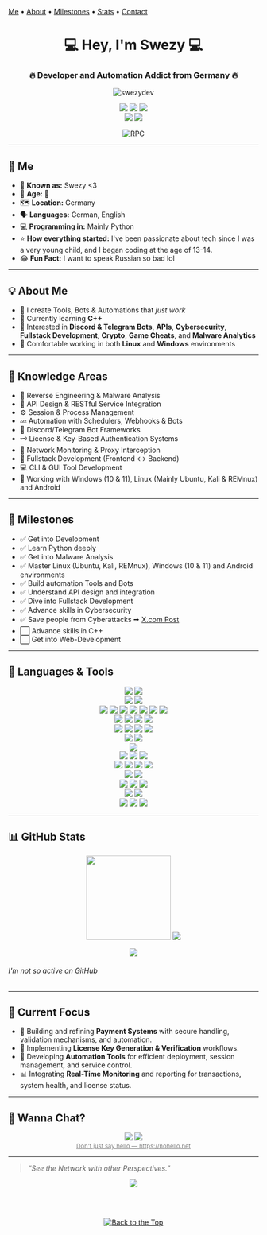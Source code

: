 <a name="top"></a>
[Me](#me) • [About](#about-me) • [Milestones](#milestones) • [Stats](#github-stats) • [Contact](#wanna-chat)

<h1 align="center">💻 Hey, I'm Swezy 💻</h1>
<h3 align="center">🔥 Developer and Automation Addict from Germany 🔥</h3>

<p align="center">
  <img src="https://komarev.com/ghpvc/?username=swezydev&label=Profile%20Views&color=blueviolet&style=flat" alt="swezydev" />
</p>

<p align="center">
  <a href="https://t.me/swezy" target="_blank"><img src="https://img.shields.io/badge/Telegram-@Swezy-blue?style=for-the-badge&logo=telegram" /></a>
  <a href="https://x.com/Swezy_1337"><img src="https://img.shields.io/badge/Twitter-@Swezy_1337-blue?style=for-the-badge&logo=x" /></a>
  <a href="mailto:contact@swezy.dev"><img src="https://img.shields.io/badge/Email-contact@swezy.dev-informational?style=for-the-badge&logo=gmail" /></a>
  <br />
  <a href="https://discord.com/users/432260852486242314"><img src="https://img.shields.io/badge/Discord-Swezy%20%3C3-blue?style=for-the-badge&logo=discord" /></a>
  <a href="https://discord.gg/KkxjCe8Fg2"><img src="https://img.shields.io/badge/Discord-Server-blue?style=for-the-badge&logo=discord" /></a>
  <br />
  <p align="center">
  <img src="https://lanyard.cnrad.dev/api/432260852486242314?borderRadius=5px&idleMessage=Idle&bg=a&animated=true;" alt="RPC" />
</p>

---

<a name="me"></a>

## 👤 Me

- 🔎 **Known as:** Swezy <3
- 👤 **Age:** 🎩
- 🗺️ **Location:** Germany  
- 🗣️ **Languages:** German, English
- 💻 **Programming in:** Mainly Python
- ⭐ **How everything started:** I've been passionate about tech since I was a very young child, and I began coding at the age of 13-14.
- 😂 **Fun Fact:** I want to speak Russian so bad lol

---

<a name="about-me"></a>

## 💡 About Me

* 🔧 I create Tools, Bots & Automations that *just work*
* 🧠 Currently learning **C++**
* 🧪 Interested in **Discord & Telegram Bots**, **APIs**, **Cybersecurity**, **Fullstack Development**, **Crypto**, **Game Cheats**, and **Malware Analytics**
* 🐧 Comfortable working in both **Linux** and **Windows** environments

---

<a name="knowledge-areas"></a>

## 🧠 Knowledge Areas

* 🧬 Reverse Engineering & Malware Analysis
* 📶 API Design & RESTful Service Integration
* ⚙️ Session & Process Management
* 💤 Automation with Schedulers, Webhooks & Bots
* 🤖 Discord/Telegram Bot Frameworks
* 🗝️ License & Key-Based Authentication Systems
* 🛜 Network Monitoring & Proxy Interception
* 🧠 Fullstack Development (Frontend ↔ Backend)
* 💻 CLI & GUI Tool Development
* 🐧 Working with Windows (10 & 11), Linux (Mainly Ubuntu, Kali & REMnux) and Android

---

<a name="milestones"></a>

## 🎯 Milestones


- ✅ Get into Development
- ✅ Learn Python deeply
- ✅ Get into Malware Analysis
- ✅ Master Linux (Ubuntu, Kali, REMnux), Windows (10 & 11) and Android environments
- ✅ Build automation Tools and Bots
- ✅ Understand API design and integration
- ✅ Dive into Fullstack Development
- ✅ Advance skills in Cybersecurity
- ✅ Save people from Cyberattacks 🠚 [X.com Post](https://x.com/UNP4CK/status/1917297281323200765)
- ⬜ Advance skills in C++
- ⬜ Get into Web-Development

---

<a name="languages-tools"></a>

## 🧰 Languages & Tools

<p align="center">
  <img src="https://img.shields.io/badge/Python-3776AB?style=for-the-badge&logo=python&logoColor=white" />
  <img src="https://img.shields.io/badge/Batch-121011?style=for-the-badge&logo=gnu-bash&logoColor=white" />
  <br />
  <img src="https://img.shields.io/badge/visual-studio-5C2D91?style=for-the-badge&logo=dev.to&logoColor=white" />
  <img src="https://img.shields.io/badge/Visual-Studio_Code-007ACC?style=for-the-badge&logo=dev.to&logoColor=white" />
  <br />
  <img src="https://img.shields.io/badge/PM2-2B037A?style=for-the-badge&logo=pm2&logoColor=white" />
  <img src="https://img.shields.io/badge/Git-F05032?style=for-the-badge&logo=git&logoColor=white" />
  <img src="https://img.shields.io/badge/Docker-2496ED?style=for-the-badge&logo=docker&logoColor=white" />
  <img src="https://img.shields.io/badge/Postman-FF6C37?style=for-the-badge&logo=postman&logoColor=white" />
  <img src="https://img.shields.io/badge/Figma-F24E1E?style=for-the-badge&logo=figma&logoColor=white" />
  <img src="https://img.shields.io/badge/Grafana-F46800?style=for-the-badge&logo=grafana&logoColor=white" />
  <img src="https://img.shields.io/badge/Nginx-009639?style=for-the-badge&logo=nginx&logoColor=white" />
  <br />
  <img src="https://img.shields.io/badge/SQLite-003B57?style=for-the-badge&logo=sqlite&logoColor=white" />
  <img src="https://img.shields.io/badge/MySQL-4479A1?style=for-the-badge&logo=mysql&logoColor=white" />
  <img src="https://img.shields.io/badge/MongoDB-47A248?style=for-the-badge&logo=mongodb&logoColor=white" />
  <img src="https://img.shields.io/badge/phpMyAdmin-6C78AF?style=for-the-badge&logo=phpmyadmin&logoColor=white" />
  <br />
  <img src="https://img.shields.io/badge/Termius-1c1f4d?style=for-the-badge&logo=termius&logoColor=white" />
  <img src="https://img.shields.io/badge/PuTTY-555554?style=for-the-badge&logo=rss&logoColor=white" />
  <img src="https://img.shields.io/badge/RDP-0078D6?style=for-the-badge&logo=pcgamingwiki&logoColor=white" />
  <img src="https://img.shields.io/badge/FileZilla-BF0000?style=for-the-badge&logo=filezilla&logoColor=white" />
  <br />
  <img src="https://img.shields.io/badge/Windows-0078D6?style=for-the-badge&logo=codeblocks&logoColor=white" />
  <img src="https://img.shields.io/badge/Linux-FCC624?style=for-the-badge&logo=linux&logoColor=white" />
  <br />
  <img src="https://img.shields.io/badge/VMWare Workstation-607078?style=for-the-badge&logo=vmware&logoColor=white" />
  <br />
  <img src="https://img.shields.io/badge/Burp_Suite-00a2d7?style=for-the-badge&logo=burpsuite&logoColor=white" />
  <img src="https://img.shields.io/badge/Nmap-0db7ed?style=for-the-badge&logo=antennapod&logoColor=white" />
  <img src="https://img.shields.io/badge/Wireshark-009999?style=for-the-badge&logo=wireshark&logoColor=white" />
  <br />
  <img src="https://img.shields.io/badge/X64Dbg-555555?style=for-the-badge&logo=openbugbounty&logoColor=white" />
  <img src="https://img.shields.io/badge/IDA Pro-f5ad7a?style=for-the-badge&logo=persistent&logoColor=white" />
  <img src="https://img.shields.io/badge/Ghidra-ff0000?style=for-the-badge&logo=redragon&logoColor=white" />
  <img src="https://img.shields.io/badge/Dnspy-555555?style=for-the-badge&logo=unsplash&logoColor=white" />
  <br />
  <img src="https://img.shields.io/badge/Detect it Easy-FF6D2D?style=for-the-badge&logo=deepgram&logoColor=white" />
  <img src="https://img.shields.io/badge/CFF Explorer-ff0000?style=for-the-badge&logo=exercism&logoColor=white" />
  <br />
  <img src="https://img.shields.io/badge/VirusTotal-7594de?style=for-the-badge&logo=virustotal&logoColor=white" />
  <img src="https://img.shields.io/badge/AnyRun-003f74?style=for-the-badge&logo=task&logoColor=white" />
  <img src="https://img.shields.io/badge/Triage-ff0000?style=for-the-badge&logo=truenas&logoColor=white" />
  <br />
  <img src="https://img.shields.io/badge/HTTP--Dbg-ff0000?style=for-the-badge&logo=zend&logoColor=white" />
  <img src="https://img.shields.io/badge/mitmproxy-000000?style=for-the-badge&logo=envoyproxy&logoColor=white" />
  <br />
  <img src="https://img.shields.io/badge/Raspberry Pi-05af5e?style=for-the-badge&logo=raspberrypi&logoColor=white" />
  <img src="https://img.shields.io/badge/Flipper Zero-FF6D2D?style=for-the-badge&logo=dolphin&logoColor=white" />
  <img src="https://img.shields.io/badge/Jet KVM-224edf?style=for-the-badge&logo=leptos&logoColor=white" />
</p>

---

<a name="github-stats"></a>

## 📊 GitHub Stats

<p align="center">
  <img src="https://github-readme-stats.vercel.app/api?username=swezydev&show_icons=true&theme=tokyonight&count_private=true" height="170"/>
  <img src="https://github-readme-stats.vercel.app/api/top-langs/?username=swezydev&layout=compact&theme=tokyonight"/>
</p>

<p align="center">
  <img src="https://github-readme-streak-stats.herokuapp.com/?user=swezydev&theme=tokyonight" />
</p>

###### I'm not so active on GitHub

---

<a name="current-focus"></a>

## 🚀 Current Focus

* 💸 Building and refining **Payment Systems** with secure handling, validation mechanisms, and automation.
* 🔑 Implementing **License Key Generation & Verification** workflows.
* 🤖 Developing **Automation Tools** for efficient deployment, session management, and service control.
* 📊 Integrating **Real-Time Monitoring** and reporting for transactions, system health, and license status.

---

<a name="wanna-chat"></a>

## 🔗 Wanna Chat?

<p align="center">
  <a href="https://t.me/swezy" target="_blank"><img src="https://img.shields.io/badge/Telegram-@Swezy-blue?style=for-the-badge&logo=telegram" /></a>
  <a href="https://discord.com/users/432260852486242314"><img src="https://img.shields.io/badge/Discord-Swezy%20%3C3-blue?style=for-the-badge&logo=discord" /></a>
  <br />
  <a href="https://nohello.net" target="_blank" style="font-size:12px; color:gray;">Don't just say hello — https://nohello.net</a>
</p>

---

> *“See the Network with other Perspectives.”*
<p align='center'><a href="https://awesome.re"><img src="https://awesome.re/badge.svg" ></p></a>

<br />
<br />
<p align="center">
  <a href="#top">
    <img src="https://img.shields.io/badge/Back%20to%20the%20Top-2d2d2d?style=for-the-badge&logo=github&logoColor=white" alt="Back to the Top"/>
  </a>
</p>

